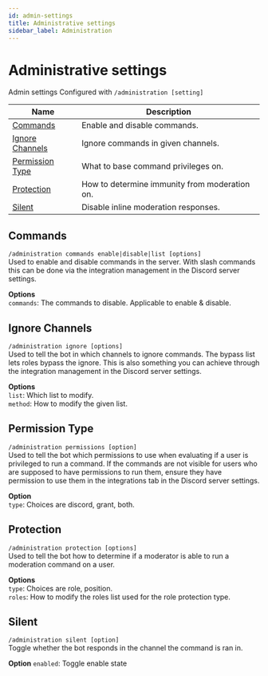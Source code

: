 ```yaml
---
id: admin-settings
title: Administrative settings
sidebar_label: Administration
---
```


# Administrative settings
Admin settings
Configured with `/administration [setting]`

| Name                                | Description                                                                                  |
|-------------------------------------|----------------------------------------------------------------------------------------------|
| [Commands](#commands)               | Enable and disable commands.                                                                 |
| [Ignore Channels](#ignore-channels) | Ignore commands in given channels.                                                           |
| [Permission Type](#permission-type) | What to base command privileges on.                                                          |
| [Protection](#protection)           | How to determine immunity from moderation on.                                                |
| [Silent](#silent)                   | Disable inline moderation responses.                                                         |

## Commands  
`/administration commands enable|disable|list [options]`  
Used to enable and disable commands in the server. With slash commands this can be done via the integration management in the Discord server settings.  

**Options**  
`commands`: The commands to disable. Applicable to enable & disable.  

## Ignore Channels  
`/administration ignore [options]`  
Used to tell the bot in which channels to ignore commands. The bypass list lets roles bypass the ignore. This is also something you can achieve through the integration management in the Discord server settings.  

**Options**  
`list`: Which list to modify.  
`method`: How to modify the given list.  

## Permission Type  
`/administration permissions [option]`  
Used to tell the bot which permissions to use when evaluating if a user is privileged to run a command. If the commands are not visible for users who are supposed to have permissions to run them, ensure they have permission to use them in the integrations tab in the Discord server settings.  

**Option**  
`type`: Choices are discord, grant, both.   

## Protection  
`/administration protection [options]`  
Used to tell the bot how to determine if a moderator is able to run a moderation command on a user.  

**Options**  
`type`: Choices are role, position.  
`roles`: How to modify the roles list used for the role protection type.  

## Silent  
`/administration silent [option]`  
Toggle whether the bot responds in the channel the command is ran in.  

**Option**
`enabled`: Toggle enable state  
